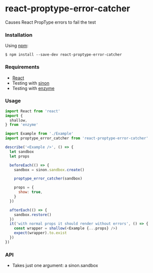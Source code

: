 # react-proptype-error-catcher
Causes React PropType errors to fail the test

### Installation

Using [npm](https://www.npmjs.com/):

    $ npm install --save-dev react-proptype-error-catcher

### Requirements

* [React](https://github.com/facebook/react)
* Testing with [sinon](https://github.com/sinonjs/sinon)
* Testing with [enzyme](http://airbnb.io/enzyme/)

### Usage

``` js
import React from 'react'
import {
  shallow,
} from 'enzyme'

import Example from './Example'
import proptype_error_catcher from 'react-proptype-error-catcher'

describe('<Example />', () => {
  let sandbox
  let props

  beforeEach(() => {
    sandbox = sinon.sandbox.create()

    proptype_error_catcher(sandbox)

    props = {
      show: true,
    }
  })

  afterEach(() => {
    sandbox.restore()
  })
  it('with normal props it should render without errors', () => {
    const wrapper = shallow(<Example {...props} />)
    expect(wrapper).to.exist
  })
})
```

### API

* Takes just one argument: a sinon.sandbox
